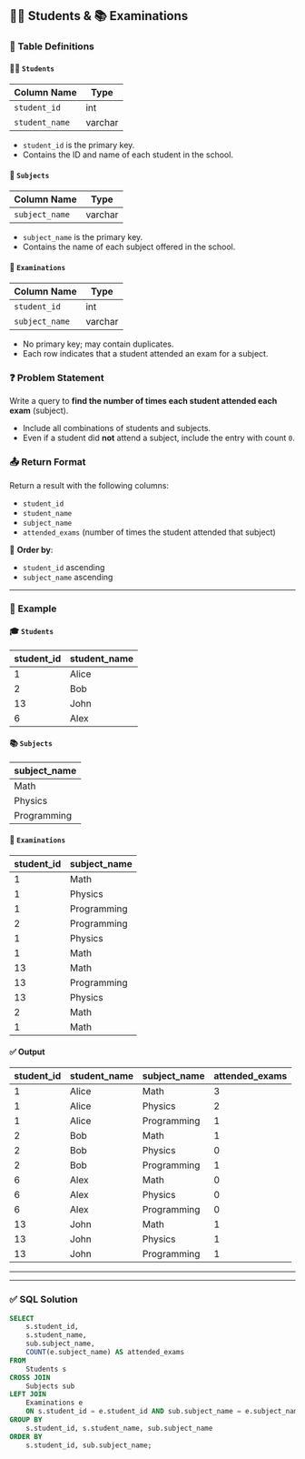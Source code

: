 ## 🧑‍🎓 Students & 📚 Examinations

### 📘 Table Definitions

#### 🧑‍🎓 `Students`
| Column Name   | Type    |
|---------------|---------|
| `student_id`  | int     |
| `student_name`| varchar |

- `student_id` is the primary key.
- Contains the ID and name of each student in the school.

#### 📘 `Subjects`
| Column Name   | Type    |
|---------------|---------|
| `subject_name`| varchar |

- `subject_name` is the primary key.
- Contains the name of each subject offered in the school.

#### 🧪 `Examinations`
| Column Name   | Type    |
|---------------|---------|
| `student_id`  | int     |
| `subject_name`| varchar |

- No primary key; may contain duplicates.
- Each row indicates that a student attended an exam for a subject.

### ❓ Problem Statement

Write a query to **find the number of times each student attended each exam** (subject).

- Include all combinations of students and subjects.
- Even if a student did **not** attend a subject, include the entry with count `0`.

### 📤 Return Format

Return a result with the following columns:
- `student_id`
- `student_name`
- `subject_name`
- `attended_exams` (number of times the student attended that subject)

🧾 **Order by**:  
- `student_id` ascending  
- `subject_name` ascending

---

### 📌 Example

#### 🎓 `Students`
| student_id | student_name |
|------------|--------------|
| 1          | Alice        |
| 2          | Bob          |
| 13         | John         |
| 6          | Alex         |

#### 📚 `Subjects`
| subject_name |
|--------------|
| Math         |
| Physics      |
| Programming  |

#### 📝 `Examinations`
| student_id | subject_name |
|------------|--------------|
| 1          | Math         |
| 1          | Physics      |
| 1          | Programming  |
| 2          | Programming  |
| 1          | Physics      |
| 1          | Math         |
| 13         | Math         |
| 13         | Programming  |
| 13         | Physics      |
| 2          | Math         |
| 1          | Math         |

#### ✅ Output
| student_id | student_name | subject_name | attended_exams |
|------------|--------------|--------------|----------------|
| 1          | Alice        | Math         | 3              |
| 1          | Alice        | Physics      | 2              |
| 1          | Alice        | Programming  | 1              |
| 2          | Bob          | Math         | 1              |
| 2          | Bob          | Physics      | 0              |
| 2          | Bob          | Programming  | 1              |
| 6          | Alex         | Math         | 0              |
| 6          | Alex         | Physics      | 0              |
| 6          | Alex         | Programming  | 0              |
| 13         | John         | Math         | 1              |
| 13         | John         | Physics      | 1              |
| 13         | John         | Programming  | 1              |

---
---

### ✅ SQL Solution

```sql
SELECT 
    s.student_id,
    s.student_name,
    sub.subject_name,
    COUNT(e.subject_name) AS attended_exams
FROM 
    Students s
CROSS JOIN 
    Subjects sub
LEFT JOIN 
    Examinations e
    ON s.student_id = e.student_id AND sub.subject_name = e.subject_name
GROUP BY 
    s.student_id, s.student_name, sub.subject_name
ORDER BY 
    s.student_id, sub.subject_name;
```
